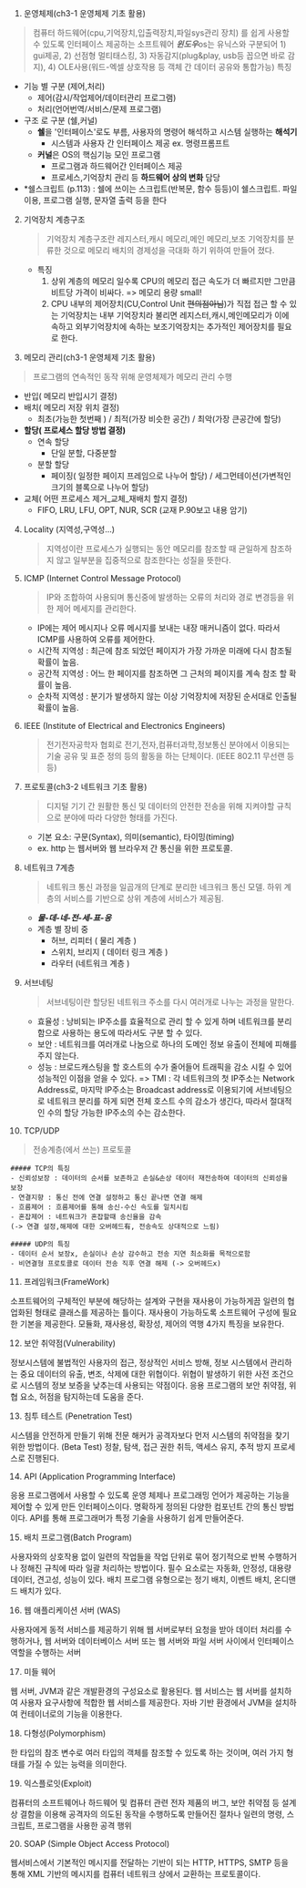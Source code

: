 1. 운영체제(ch3-1 운영체제 기초 활용)
>  컴퓨터 하드웨어(cpu,기억장치,입출력장치,파일sys관리 장치) 를 쉽게 사용할 수 있도록 인터페이스 제공하는 소프트웨어
> ***윈도우***os는 유닉스와 구분되어 1) gui제공, 2) 선점형 멀티태스킹, 3) 자동감지(plug&play, usb등 꼽으면 바로 감지), 4) OLE사용(워드-엑셀 상호작용 등 객체 간 데이터 공유와 통합가능) 특징 
- 기능 별 구분 (제어,처리)
    - 제어(감시/작업제어/데이터관리 프로그램)
    - 처리(언어번역/서비스/문제 프로그램)
- 구조 로 구분 (쉘,커널)
    - **쉘**을 '인터페이스'로도 부름, 사용자의 명령어 해석하고 시스템 실행하는 **해석기**
        - 시스템과 사용자 간 인터페이스 제공 ex. 명령프롬프트
    - **커널**은 OS의 핵심기능 모인 프로그램
        - 프로그램과 하드웨어간 인터페이스 제공
        - 프로세스,기억장치 관리 등 **하드웨어 상의 변화** 담당 
- *쉘스크립트 (p.113)
    : 쉘에 쓰이는 스크립트(반복문, 함수 등등)이 쉘스크립트. 파일이용, 프로그램 실행, 문자열 출력 등을 한다


2. 기억장치 계층구조 
    > 기억장치 계층구조란 레지스터,캐시 메모리,메인 메모리,보조 기억장치를 분류한 것으로 메모리 배치의 경제성을 극대화 하기 위하여 만들어 졌다.
    - 특징
        1. 상위 계층의 메모리 일수록 CPU의 메모리 접근 속도가 더 빠르지만 그만큼 비트당 가격이 비싸다. => 메모리 용량 small!
        2. CPU 내부의 제어장치(CU,Control Unit ~~편의점아님~~)가 직접 접근 할 수 있는 기억장치는 내부 기억장치라 불리면 레지스터,캐시,메인메모리가 이에 속하고 외부기억장치에 속하는 보조기억장치는 추가적인 제어장치를 필요로 한다.


3. 메모리 관리(ch3-1 운영체제 기초 활용)
> 프로그램의 연속적인 동작 위해 운영체제가 메모리 관리 수행 
- 반입( 메모리 반입시기 결정)
- 배치( 메모리 저장 위치 결정)
    - 최초(가능한 첫번째 ) / 최적(가장 비슷한 공간) / 최악(가장 큰공간에 할당)
- **할당( 프로세스 할당 방법 결정)**
    - 연속 할당
        - 단일 분할, 다중분할
    - 분할 할당
        - 페이징( 일정한 페이지 프레임으로 나누어 할당) / 세그먼테이션(가변적인 크기의 블록으로 나누어 할당)
- 교체( 어떤 프로세스 제거_교체_재배치 할지 결정)
    - FIFO, LRU, LFU, OPT, NUR, SCR (교재 P.90보고 내용 암기)


4. Locality (지역성,구역성...)
    > 지역성이란 프로세스가 실행되는 동안 메모리를 참조할 때 균일하게 참조하지 않고 일부분을 집중적으로 참조한다는 성질을 뜻한다.


5. ICMP (Internet Control Message Protocol)
    >IP와 조합하여 사용되며 통신중에 발생하는 오류의 처리와 경로 변경등을 위한 제어 메세지를 관리한다.
    - IP에는 제어 메시지나 오류 메시지를 보내는 내장 매커니즘이 없다. 따라서 ICMP를 사용하여 오류를 제어한다.
    - 시간적 지역성 : 최근에 참조 되었던 페이지가 가장 가까운 미래에 다시 참조될 확률이 높음.
    - 공간적 지역성 : 어느 한 페이지를 참조하면 그 근처의 페이지를 계속 참조 할 확률이 높음.
    - 순차적 지역성 : 분기가 발생하지 않는 이상 기억장치에 저장된 순서대로 인출될 확률이 높음.


6. IEEE (Institute of Electrical and Electronics Engineers)
    > 전기전자공학자 협회로 전기,전자,컴퓨터과학,정보통신 분야에서 이용되는 기술 공유 및 표준 정의 등의 활동을 하는 단체이다. (IEEE 802.11 무선랜 등등)


7. 프로토콜(ch3-2 네트워크 기초 활용)
    > 디지털 기기 간 원활한 통신 및 데이터의 안전한 전송을 위해 지켜야할 규칙으로 분야에 따라 다양한 형태를 가진다. 
    - 기본 요소: 구문(Syntax), 의미(semantic), 타이밍(timing)
    - ex. http 는 웹서버와 웹 브라우저 간 통신을 위한 프로토콜. 


8. 네트워크 7계층 
    > 네트워크 통신 과정을 일곱개의 단계로 분리한 네크워크 통신 모델. 하위 계층의 서비스를 기반으로 상위 계층에 서비스가 제공됨. 
    - ***물-데-네-전-세-표-응*** 
    - 계층 별 장비 중 
        - 허브, 리피터 ( 물리 계층 )
        - 스위치, 브리지 ( 데이터 링크 계층 )
        - 라우터 (네트워크 계층 )

9. 서브네팅
    > 서브네팅이란 할당된 네트워크 주소를 다시 여러개로 나누는 과정을 말한다.
    - 효율성 : 낭비되는 IP주소를 효율적으로 관리 할 수 있게 하며 네트워크를 분리함으로 사용하는 용도에 따라서도 구분 할 수 있다.
    - 보안 : 네트워크를 여러개로 나눔으로 하나의 도메인 정보 유출이 전체에 피해를 주지 않는다.
    - 성능 : 브로드캐스팅을 할 호스트의 수가 줄어들어 트래픽을 감소 시킬 수 있어 성능적인 이점을 얻을 수 있다.
     => TMI : 각 네트워크의 첫 IP주소는 Network Address로, 마지막 IP주소는 Broadcast address로 이용되기에 서브네팅으로 네트워크 분리를 하게 되면 전체 호스트 수의 감소가 생긴다, 따라서 절대적인 수의 할당 가능한 IP주소의 수는 감소한다.

10. TCP/UDP
> 전송계층(에서 쓰는) 프로토콜

    ##### TCP의 특징
    - 신뢰성보장 : 데이터의 순서를 보존하고 손실&손상 데이터 재전송하여 데이터의 신뢰성을 보장 
    - 연결지향 : 통신 전에 연결 설정하고 통신 끝나면 연결 해제
    - 흐름제어 : 흐름제어를 통해 송신-수신 속도를 일치시킴 
    - 혼잡제어 : 네트워크가 혼잡할때 송신율을 감속
    (-> 연결 설정,해제에 대한 오버헤드有, 전송속도 상대적으로 느림)
    
    ##### UDP의 특징
    - 데이터 순서 보장x, 손실이나 손상 감수하고 전송 지연 최소화를 목적으로함  
    - 비연결형 프로토콜로 데이터 전송 직후 연결 해제 (-> 오버헤드x)

11. 프레임워크(FrameWork)

소프트웨어의 구체적인 부분에 해당하는 설계와 구현을 재사용이 가능하게끔 일련의 협업화된 형태로 클래스를 제공하는 틀이다.
재사용이 가능하도록 소프트웨어 구성에 필요한 기본을 제공한다.
모듈화, 재사용성, 확장성, 제어의 역행 4가지 특징을 보유한다.

12. 보안 취약점(Vulnerability)

정보시스템에 불법적인 사용자의 접근, 정상적인 서비스 방해, 정보 시스템에서 관리하는 중요 데이터의 유출, 변조, 삭제에 대한 위협이다.
위협이 발생하기 위한 사전 조건으로 시스템의 정보 보증을 낮추는데 사용되는 약점이다.
응용 프로그램의 보안 취약점, 위협 요소, 허점을 탐지하는데 도움을 준다.

13. 침투 테스트 (Penetration Test)

시스템을 안전하게 만들기 위해 전문 해커가 공격자보다 먼저 시스템의 취약점을 찾기 위한 방법이다. (Beta Test)
정찰, 탐색, 접근 권한 취득, 액세스 유지, 추적 방지 프로세스로 진행된다.

14. API (Application Programming Interface)

응용 프로그램에서 사용할 수 있도록 운영 체제나 프로그래밍 언어가 제공하는 기능을 제어할 수 있게 만든 인터페이스이다.
명확하게 정의된 다양한 컴포넌트 간의 통신 방법이다.
API를 통해 프로그래머가 특정 기술을 사용하기 쉽게 만들어준다.

15. 배치 프로그램(Batch Program)

사용자와의 상호작용 없이 일련의 작업들을 작업 단위로 묶어 정기적으로 반복 수행하거나 정해진 규칙에 따라 일괄 처리하는 방법이다.
필수 요소로는 자동화, 안정성, 대용량 데이터, 견고성, 성능이 있다.
배치 프로그램 유형으로는 정기 배치, 이벤트 배치, 온디맨드 배치가 있다.

16. 웹 애플리케이션 서버 (WAS)

사용자에게 동적 서비스를 제공하기 위해 웹 서버로부터 요청을 받아 데이터 처리를 수행하거나, 웹 서버와 데이터베이스 서버 또는 웹 서버와 파일 서버 사이에서 인터페이스 역할을 수행하는 서버

17. 미들 웨어

웹 서버, JVM과 같은 개발환경의 구성요소로 활용된다. 웹 서비스는 웹 서버를 설치하여 사용자 요구사항에 적합한 웹 서비스를 제공한다. 자바 기반 환경에서 JVM을 설치하여 컨테이너로의 기능을 이용한다.

18. 다형성(Polymorphism)

한 타입의 참조 변수로 여러 타입의 객체를 참조할 수 있도록 하는 것이며, 여러 가지 형태를 가질 수 있는 능력을 의미한다.

19. 익스플로잇(Exploit)

컴퓨터의 소프트웨어나 하드웨어 및 컴퓨터 관련 전자 제품의 버그, 보안 취약점 등 설계상 결함을 이용해 공격자의 의도된 동작을 수행하도록 만들어진 절차나 일련의 명령, 스크립트, 프로그램을 사용한 공격 행위

20. SOAP (Simple Object Access Protocol)

웹서비스에서 기본적인 메시지를 전달하는 기반이 되는 HTTP, HTTPS, SMTP 등을 통해 XML 기반의 메시지를 컴퓨터 네트워크 상에서 교환하는 프로토콜이다.